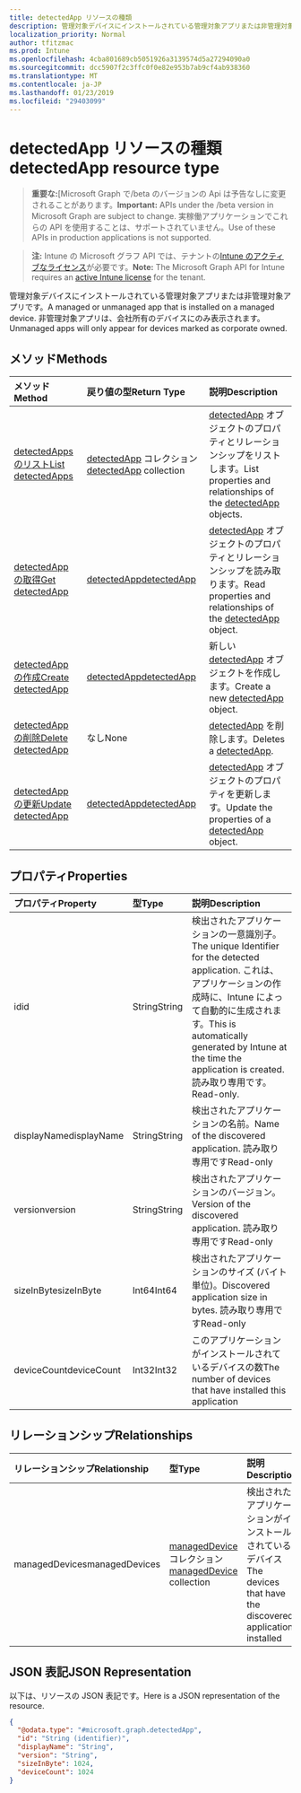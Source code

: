 ```yaml
---
title: detectedApp リソースの種類
description: 管理対象デバイスにインストールされている管理対象アプリまたは非管理対象アプリです。 非管理対象アプリは、会社所有のデバイスにのみ表示されます。
localization_priority: Normal
author: tfitzmac
ms.prod: Intune
ms.openlocfilehash: 4cba801689cb5051926a3139574d5a27294090a0
ms.sourcegitcommit: dcc5907f2c3ffc0f0e82e953b7ab9cf4ab938360
ms.translationtype: MT
ms.contentlocale: ja-JP
ms.lasthandoff: 01/23/2019
ms.locfileid: "29403099"
---
```

# <a name="detectedapp-resource-type"></a><span data-ttu-id="d55cf-104">detectedApp リソースの種類</span><span class="sxs-lookup"><span data-stu-id="d55cf-104">detectedApp resource type</span></span>

> <span data-ttu-id="d55cf-105">**重要な:**[Microsoft Graph で/beta のバージョンの Api は予告なしに変更されることがあります。</span><span class="sxs-lookup"><span data-stu-id="d55cf-105">**Important:** APIs under the /beta version in Microsoft Graph are subject to change.</span></span> <span data-ttu-id="d55cf-106">実稼働アプリケーションでこれらの API を使用することは、サポートされていません。</span><span class="sxs-lookup"><span data-stu-id="d55cf-106">Use of these APIs in production applications is not supported.</span></span>

> <span data-ttu-id="d55cf-107">**注:** Intune の Microsoft グラフ API では、テナントの[Intune のアクティブなライセンス](https://go.microsoft.com/fwlink/?linkid=839381)が必要です。</span><span class="sxs-lookup"><span data-stu-id="d55cf-107">**Note:** The Microsoft Graph API for Intune requires an [active Intune license](https://go.microsoft.com/fwlink/?linkid=839381) for the tenant.</span></span>

<span data-ttu-id="d55cf-108">管理対象デバイスにインストールされている管理対象アプリまたは非管理対象アプリです。</span><span class="sxs-lookup"><span data-stu-id="d55cf-108">A managed or unmanaged app that is installed on a managed device.</span></span> <span data-ttu-id="d55cf-109">非管理対象アプリは、会社所有のデバイスにのみ表示されます。</span><span class="sxs-lookup"><span data-stu-id="d55cf-109">Unmanaged apps will only appear for devices marked as corporate owned.</span></span>

## <a name="methods"></a><span data-ttu-id="d55cf-110">メソッド</span><span class="sxs-lookup"><span data-stu-id="d55cf-110">Methods</span></span>
|<span data-ttu-id="d55cf-111">メソッド</span><span class="sxs-lookup"><span data-stu-id="d55cf-111">Method</span></span>|<span data-ttu-id="d55cf-112">戻り値の型</span><span class="sxs-lookup"><span data-stu-id="d55cf-112">Return Type</span></span>|<span data-ttu-id="d55cf-113">説明</span><span class="sxs-lookup"><span data-stu-id="d55cf-113">Description</span></span>|
|:---|:---|:---|
|[<span data-ttu-id="d55cf-114">detectedApps のリスト</span><span class="sxs-lookup"><span data-stu-id="d55cf-114">List detectedApps</span></span>](../api/intune-devices-detectedapp-list.md)|<span data-ttu-id="d55cf-115">[detectedApp](../resources/intune-devices-detectedapp.md) コレクション</span><span class="sxs-lookup"><span data-stu-id="d55cf-115">[detectedApp](../resources/intune-devices-detectedapp.md) collection</span></span>|<span data-ttu-id="d55cf-116">[detectedApp](../resources/intune-devices-detectedapp.md) オブジェクトのプロパティとリレーションシップをリストします。</span><span class="sxs-lookup"><span data-stu-id="d55cf-116">List properties and relationships of the [detectedApp](../resources/intune-devices-detectedapp.md) objects.</span></span>|
|[<span data-ttu-id="d55cf-117">detectedApp の取得</span><span class="sxs-lookup"><span data-stu-id="d55cf-117">Get detectedApp</span></span>](../api/intune-devices-detectedapp-get.md)|[<span data-ttu-id="d55cf-118">detectedApp</span><span class="sxs-lookup"><span data-stu-id="d55cf-118">detectedApp</span></span>](../resources/intune-devices-detectedapp.md)|<span data-ttu-id="d55cf-119">[detectedApp](../resources/intune-devices-detectedapp.md) オブジェクトのプロパティとリレーションシップを読み取ります。</span><span class="sxs-lookup"><span data-stu-id="d55cf-119">Read properties and relationships of the [detectedApp](../resources/intune-devices-detectedapp.md) object.</span></span>|
|[<span data-ttu-id="d55cf-120">detectedApp の作成</span><span class="sxs-lookup"><span data-stu-id="d55cf-120">Create detectedApp</span></span>](../api/intune-devices-detectedapp-create.md)|[<span data-ttu-id="d55cf-121">detectedApp</span><span class="sxs-lookup"><span data-stu-id="d55cf-121">detectedApp</span></span>](../resources/intune-devices-detectedapp.md)|<span data-ttu-id="d55cf-122">新しい [detectedApp](../resources/intune-devices-detectedapp.md) オブジェクトを作成します。</span><span class="sxs-lookup"><span data-stu-id="d55cf-122">Create a new [detectedApp](../resources/intune-devices-detectedapp.md) object.</span></span>|
|[<span data-ttu-id="d55cf-123">detectedApp の削除</span><span class="sxs-lookup"><span data-stu-id="d55cf-123">Delete detectedApp</span></span>](../api/intune-devices-detectedapp-delete.md)|<span data-ttu-id="d55cf-124">なし</span><span class="sxs-lookup"><span data-stu-id="d55cf-124">None</span></span>|<span data-ttu-id="d55cf-125">[detectedApp](../resources/intune-devices-detectedapp.md) を削除します。</span><span class="sxs-lookup"><span data-stu-id="d55cf-125">Deletes a [detectedApp](../resources/intune-devices-detectedapp.md).</span></span>|
|[<span data-ttu-id="d55cf-126">detectedApp の更新</span><span class="sxs-lookup"><span data-stu-id="d55cf-126">Update detectedApp</span></span>](../api/intune-devices-detectedapp-update.md)|[<span data-ttu-id="d55cf-127">detectedApp</span><span class="sxs-lookup"><span data-stu-id="d55cf-127">detectedApp</span></span>](../resources/intune-devices-detectedapp.md)|<span data-ttu-id="d55cf-128">[detectedApp](../resources/intune-devices-detectedapp.md) オブジェクトのプロパティを更新します。</span><span class="sxs-lookup"><span data-stu-id="d55cf-128">Update the properties of a [detectedApp](../resources/intune-devices-detectedapp.md) object.</span></span>|

## <a name="properties"></a><span data-ttu-id="d55cf-129">プロパティ</span><span class="sxs-lookup"><span data-stu-id="d55cf-129">Properties</span></span>
|<span data-ttu-id="d55cf-130">プロパティ</span><span class="sxs-lookup"><span data-stu-id="d55cf-130">Property</span></span>|<span data-ttu-id="d55cf-131">型</span><span class="sxs-lookup"><span data-stu-id="d55cf-131">Type</span></span>|<span data-ttu-id="d55cf-132">説明</span><span class="sxs-lookup"><span data-stu-id="d55cf-132">Description</span></span>|
|:---|:---|:---|
|<span data-ttu-id="d55cf-133">id</span><span class="sxs-lookup"><span data-stu-id="d55cf-133">id</span></span>|<span data-ttu-id="d55cf-134">String</span><span class="sxs-lookup"><span data-stu-id="d55cf-134">String</span></span>|<span data-ttu-id="d55cf-135">検出されたアプリケーションの一意識別子。</span><span class="sxs-lookup"><span data-stu-id="d55cf-135">The unique Identifier for the detected application.</span></span> <span data-ttu-id="d55cf-136">これは、アプリケーションの作成時に、Intune によって自動的に生成されます。</span><span class="sxs-lookup"><span data-stu-id="d55cf-136">This is automatically generated by Intune at the time the application is created.</span></span> <span data-ttu-id="d55cf-137">読み取り専用です。</span><span class="sxs-lookup"><span data-stu-id="d55cf-137">Read-only.</span></span>|
|<span data-ttu-id="d55cf-138">displayName</span><span class="sxs-lookup"><span data-stu-id="d55cf-138">displayName</span></span>|<span data-ttu-id="d55cf-139">String</span><span class="sxs-lookup"><span data-stu-id="d55cf-139">String</span></span>|<span data-ttu-id="d55cf-140">検出されたアプリケーションの名前。</span><span class="sxs-lookup"><span data-stu-id="d55cf-140">Name of the discovered application.</span></span> <span data-ttu-id="d55cf-141">読み取り専用です</span><span class="sxs-lookup"><span data-stu-id="d55cf-141">Read-only</span></span>|
|<span data-ttu-id="d55cf-142">version</span><span class="sxs-lookup"><span data-stu-id="d55cf-142">version</span></span>|<span data-ttu-id="d55cf-143">String</span><span class="sxs-lookup"><span data-stu-id="d55cf-143">String</span></span>|<span data-ttu-id="d55cf-144">検出されたアプリケーションのバージョン。</span><span class="sxs-lookup"><span data-stu-id="d55cf-144">Version of the discovered application.</span></span> <span data-ttu-id="d55cf-145">読み取り専用です</span><span class="sxs-lookup"><span data-stu-id="d55cf-145">Read-only</span></span>|
|<span data-ttu-id="d55cf-146">sizeInByte</span><span class="sxs-lookup"><span data-stu-id="d55cf-146">sizeInByte</span></span>|<span data-ttu-id="d55cf-147">Int64</span><span class="sxs-lookup"><span data-stu-id="d55cf-147">Int64</span></span>|<span data-ttu-id="d55cf-148">検出されたアプリケーションのサイズ (バイト単位)。</span><span class="sxs-lookup"><span data-stu-id="d55cf-148">Discovered application size in bytes.</span></span> <span data-ttu-id="d55cf-149">読み取り専用です</span><span class="sxs-lookup"><span data-stu-id="d55cf-149">Read-only</span></span>|
|<span data-ttu-id="d55cf-150">deviceCount</span><span class="sxs-lookup"><span data-stu-id="d55cf-150">deviceCount</span></span>|<span data-ttu-id="d55cf-151">Int32</span><span class="sxs-lookup"><span data-stu-id="d55cf-151">Int32</span></span>|<span data-ttu-id="d55cf-152">このアプリケーションがインストールされているデバイスの数</span><span class="sxs-lookup"><span data-stu-id="d55cf-152">The number of devices that have installed this application</span></span>|

## <a name="relationships"></a><span data-ttu-id="d55cf-153">リレーションシップ</span><span class="sxs-lookup"><span data-stu-id="d55cf-153">Relationships</span></span>
|<span data-ttu-id="d55cf-154">リレーションシップ</span><span class="sxs-lookup"><span data-stu-id="d55cf-154">Relationship</span></span>|<span data-ttu-id="d55cf-155">型</span><span class="sxs-lookup"><span data-stu-id="d55cf-155">Type</span></span>|<span data-ttu-id="d55cf-156">説明</span><span class="sxs-lookup"><span data-stu-id="d55cf-156">Description</span></span>|
|:---|:---|:---|
|<span data-ttu-id="d55cf-157">managedDevices</span><span class="sxs-lookup"><span data-stu-id="d55cf-157">managedDevices</span></span>|<span data-ttu-id="d55cf-158">[managedDevice](../resources/intune-devices-manageddevice.md) コレクション</span><span class="sxs-lookup"><span data-stu-id="d55cf-158">[managedDevice](../resources/intune-devices-manageddevice.md) collection</span></span>|<span data-ttu-id="d55cf-159">検出されたアプリケーションがインストールされているデバイス</span><span class="sxs-lookup"><span data-stu-id="d55cf-159">The devices that have the discovered application installed</span></span>|

## <a name="json-representation"></a><span data-ttu-id="d55cf-160">JSON 表記</span><span class="sxs-lookup"><span data-stu-id="d55cf-160">JSON Representation</span></span>
<span data-ttu-id="d55cf-161">以下は、リソースの JSON 表記です。</span><span class="sxs-lookup"><span data-stu-id="d55cf-161">Here is a JSON representation of the resource.</span></span>
<!-- {
  "blockType": "resource",
  "keyProperty": "id",
  "@odata.type": "microsoft.graph.detectedApp"
}
-->
``` json
{
  "@odata.type": "#microsoft.graph.detectedApp",
  "id": "String (identifier)",
  "displayName": "String",
  "version": "String",
  "sizeInByte": 1024,
  "deviceCount": 1024
}
```




